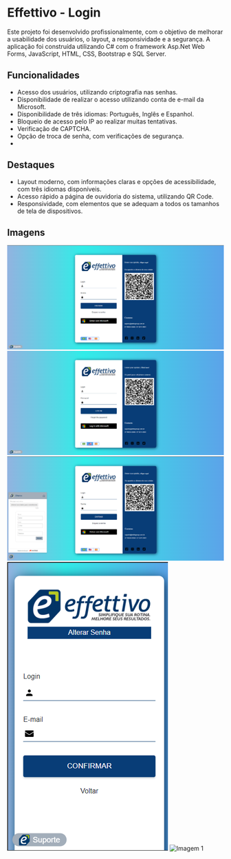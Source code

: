 # Effettivo - Login

Este projeto foi desenvolvido profissionalmente, com o objetivo de melhorar a usabilidade dos usuários, o layout, a responsividade e a segurança. A aplicação foi construída utilizando C# com o framework Asp.Net Web Forms, JavaScript, HTML, CSS, Bootstrap e SQL Server. 

## Funcionalidades

- Acesso dos usuários, utilizando criptografia nas senhas.
- Disponibilidade de realizar o acesso utilizando conta de e-mail da Microsoft.
- Disponibilidade de três idiomas: Português, Inglês e Espanhol.
- Bloqueio de acesso pelo IP ao realizar muitas tentativas.
- Verificação de CAPTCHA.
- Opção de troca de senha, com verificações de segurança.
- 

## Destaques

- Layout moderno, com informações claras e opções de acessibilidade, com três idiomas disponíveis.
- Acesso rápido a página de ouvidoria do sistema, utilizando QR Code.
- Responsividade, com elementos que se adequam a todos os tamanhos de tela de dispositivos.

## Imagens

![Imagem 1](Screenshot_14.png)
![Imagem 1](Screenshot_15.png)
![Imagem 1](Screenshot_18.png)
![Imagem 1](Screenshot_20.png)
![Imagem 1](Screenshot_21.png)
